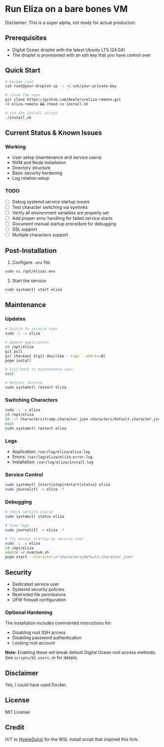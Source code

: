 # Run Eliza on a bare bones VM

Disclaimer: This is a super alpha, not ready for actual production.

## Prerequisites

- Digital Ocean droplet with the latest Ubuntu LTS (24.04)
- The droplet is provisioned with an ssh key that you have control over

## Quick Start

```bash
# become root
ssh root@your-droplet-ip -i ~/.ssh/your-private-key

# clone the repo
git clone https://github.com/bealers/eliza-remote.git
cd eliza-remote && chmod +x install.sh

# run the install script
./install.sh
```

## Current Status & Known Issues

### Working
- User setup (maintenance and service users)
- NVM and Node installation
- Directory structure
- Basic security hardening
- Log rotation setup

### TODO
- [ ] Debug systemd service startup issues
- [ ] Test character switching via symlinks
- [ ] Verify all environment variables are properly set
- [ ] Add proper error handling for failed service starts
- [ ] Document manual startup procedure for debugging
- [ ] SSL support
- [ ] Multiple characters support

## Post-Installation

1. Configure `.env` file:
```bash
sudo vi /opt/eliza/.env
```

2. Start the service:
```bash
sudo systemctl start eliza
```

## Maintenance

### Updates
```bash
# Switch to service user
sudo -i -u eliza

# Update application
cd /opt/eliza
git pull
git checkout $(git describe --tags --abbrev=0)
pnpm install

# Exit back to maintenance user
exit

# Restart service
sudo systemctl restart eliza
```

### Switching Characters
```bash
sudo -i -u eliza
cd /opt/eliza
ln -sf characters/trump.character.json characters/default.character.json
exit
sudo systemctl restart eliza
```

### Logs
- Application: `/var/log/eliza/eliza.log`
- Errors: `/var/log/eliza/eliza-error.log`
- Installation: `/var/log/eliza/install.log`

### Service Control
```bash
sudo systemctl {start|stop|restart|status} eliza
sudo journalctl -u eliza -f
```

### Debugging
```bash
# Check service status
sudo systemctl status eliza

# View logs
sudo journalctl -u eliza -f

# Try manual startup as service user
sudo -i -u eliza
cd /opt/eliza
source ~/.nvm/nvm.sh
pnpm start --characters="characters/default.character.json"
```

## Security

- Dedicated service user
- Systemd security policies
- Restricted file permissions
- UFW firewall configuration

### Optional Hardening
The installation includes commented instructions for:
- Disabling root SSH access
- Disabling password authentication
- Locking root account

**Note:** Enabling these will break default Digital Ocean root access methods.
See `scripts/02-users.sh` for details.

## Disclaimer

Yes, I could have used Docker.

## License

MIT License

## Credit
H/T to [HowieDuhzi](https://github.com/HowieDuhzit) for the WSL install script that inspired this fork.
